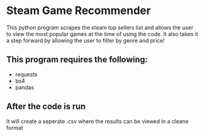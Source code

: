 # Steam Game Recommender
This python program scrapes the steam top sellers list and allows the user to view the most popular games at the time of using the code. It also takes it a step forward by allowing the user to filter by genre and price!

## This program requires the following:
- requests
- bs4
- pandas

## After the code is run
It will create a seperate .csv where the results can be viewed in a cleane format
